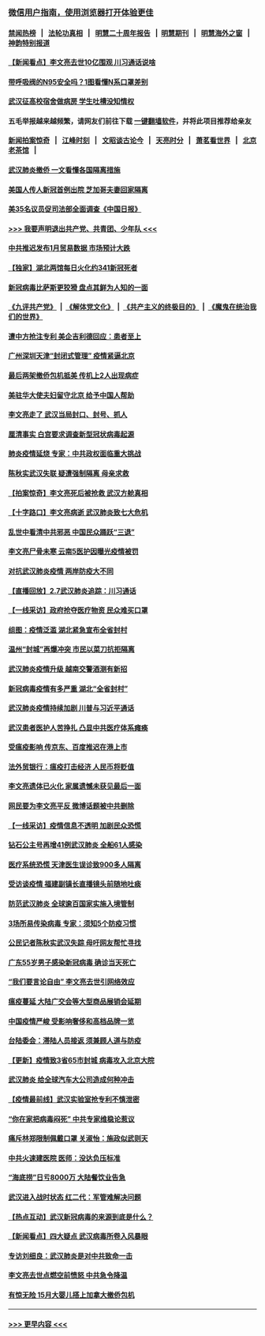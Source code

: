 ### [微信用户指南，使用浏览器打开体验更佳](https://github.com/gfw-breaker/banned-news1/blob/master/indexes/wechat-guide.md?t=0)
#### [禁闻热榜](热点新闻.md?t=0)  &nbsp;&nbsp;|&nbsp;&nbsp; [法轮功真相](https://github.com/gfw-breaker/truth/blob/master/README.md?t=0) &nbsp;&nbsp;|&nbsp;&nbsp; [明慧二十周年报告](https://github.com/gfw-breaker/mh-reports/blob/master/README.md?t=0) &nbsp;&nbsp;|&nbsp;&nbsp;[明慧期刊](https://github.com/gfw-breaker/mh-qikan) &nbsp;&nbsp;|&nbsp;&nbsp; [明慧海外之窗](https://github.com/gfw-breaker/mh-news/blob/master/README.md?t=0) &nbsp;&nbsp;|&nbsp;&nbsp; [神韵特别报道](https://github.com/gfw-breaker/mh-news/blob/master/shenyun.md?t=0)
#### [【新闻看点】李文亮去世10亿围观 川习通话说啥](../pages/nsc413/n11852360.md?t=02080522) 
#### [带呼吸阀的N95安全吗？1图看懂N系口罩差别](../pages/nsc413/n11846752.md?t=02080522) 
#### [武汉征高校宿舍做病房 学生吐槽没知情权](../pages/nsc413/n11852555.md?t=02080522) 
#### 五毛举报越来越频繁，请网友们前往下载 [一键翻墙软件](https://github.com/gfw-breaker/ssr-accounts)，并将此项目推荐给亲友
#### [新闻拍案惊奇](https://github.com/gfw-breaker/banned-news1/blob/master/pages/link4.md) &nbsp;&nbsp;|&nbsp;&nbsp; [江峰时刻](https://github.com/gfw-breaker/banned-news1/blob/master/pages/link4.md) &nbsp;&nbsp;|&nbsp;&nbsp; [文昭谈古论今](https://github.com/gfw-breaker/banned-news1/blob/master/pages/link4.md) &nbsp;&nbsp;|&nbsp;&nbsp; [天亮时分](https://github.com/gfw-breaker/banned-news1/blob/master/pages/link4.md) &nbsp;&nbsp;|&nbsp;&nbsp; [萧茗看世界](https://github.com/gfw-breaker/banned-news1/blob/master/pages/link4.md) &nbsp;&nbsp;|&nbsp;&nbsp; [北京老茶馆](https://github.com/gfw-breaker/banned-news1/blob/master/pages/link4.md) &nbsp;&nbsp;|&nbsp;&nbsp; 
#### [武汉肺炎撤侨 一文看懂各国隔离措施](../pages/nsc413/n11844216.md?t=02080522) 
#### [美国人传人新冠首例出院 芝加哥夫妻回家隔离](../pages/nsc413/n11852452.md?t=02080522) 
#### [美35名议员促司法部全面调查《中国日报》](../pages/nsc413/n11852435.md?t=02080522) 
#### [>>> 我要声明退出共产党、共青团、少年队 <<<](https://github.com/begood0513/goodnews/blob/master/quit/letter.md) 
#### [中共推迟发布1月贸易数据 市场预计大跌](../pages/nsc413/n11852380.md?t=02080522) 
#### [【独家】湖北两馆每日火化约341新冠死者](../pages/nsc413/n11845444.md?t=02080522) 
#### [新冠病毒比萨斯更狡猾 盘点其鲜为人知的一面](../pages/nsc413/n11851114.md?t=02080522) 
#### [《九评共产党》](https://github.com/begood0513/9ping.md/blob/master/README.md) &nbsp;|&nbsp; [《解体党文化》](../../../../jtdwh.md/blob/master/README.md)  &nbsp;|&nbsp; [《共产主义的终极目的》](../../../../gczydzjmd.md/blob/master/README.md) &nbsp;|&nbsp; [《魔鬼在统治我们的世界》](../../../../mgztzwmdsj.md/blob/master/README.md) 
#### [遭中方抢注专利 美企吉利德回应：患者至上](../pages/nsc413/n11852037.md?t=02080522) 
#### [广州深圳天津“封闭式管理” 疫情紧逼北京](../pages/nsc413/n11852246.md?t=02080522) 
#### [最后两架撤侨包机抵美 传机上2人出现病症](../pages/nsc413/n11852173.md?t=02080522) 
#### [美驻华大使夫妇留守北京 给予中国人帮助](../pages/nsc413/n11852165.md?t=02080522) 
#### [李文亮走了 武汉当局封口、封号、抓人](../pages/nsc413/n11852108.md?t=02080522) 
#### [厘清事实 白宫要求调查新型冠状病毒起源](../pages/nsc413/n11852106.md?t=02080522) 
#### [肺炎疫情延烧 专家：中共政权面临重大挑战](../pages/nsc413/n11851884.md?t=02080522) 
#### [陈秋实武汉失联 疑遭强制隔离 母亲求救](../pages/nsc413/n11851944.md?t=02080522) 
#### [【拍案惊奇】李文亮死后被抢救 武汉方舱真相](../pages/nsc413/n11851958.md?t=02080522) 
#### [【十字路口】李文亮病逝 武汉肺炎致七大危机](../pages/nsc413/n11850690.md?t=02080522) 
#### [乱世中看清中共邪恶 中国民众踊跃“三退”](../pages/nsc413/n11835515.md?t=02080522) 
#### [李文亮尸骨未寒 云南5医护因曝光疫情被罚](../pages/nsc413/n11851761.md?t=02080522) 
#### [对抗武汉肺炎疫情 两岸防疫大不同](../pages/nsc413/n11846318.md?t=02080522) 
#### [【直播回放】2.7武汉肺炎追踪：川习通话](../pages/nsc413/n11851802.md?t=02080522) 
#### [【一线采访】政府抢夺医疗物资 民众难买口罩](../pages/nsc413/n11851017.md?t=02080522) 
#### [组图：疫情泛滥 湖北紧急宣布全省封村](../pages/nsc413/n11851563.md?t=02080522) 
#### [温州“封城”再爆冲突 市民以菜刀抗拒隔离](../pages/nsc413/n11851538.md?t=02080522) 
#### [武汉肺炎疫情升级 越南交警酒测有新招](../pages/nsc413/n11851632.md?t=02080522) 
#### [新冠病毒疫情有多严重 湖北“全省封村”](../pages/nsc413/n11851296.md?t=02080522) 
#### [武汉肺炎疫情持续加剧 川普与习近平通话](../pages/nsc413/n11851613.md?t=02080522) 
#### [武汉患者医护人苦挣扎 凸显中共医疗体系瘫痪](../pages/nsc413/n11850083.md?t=02080522) 
#### [受瘟疫影响 传京东、百度推迟在港上市](../pages/nsc413/n11851409.md?t=02080522) 
#### [法外贸银行：瘟疫打击经济 人民币将贬值](../pages/nsc413/n11850538.md?t=02080522) 
#### [李文亮遗体已火化 家属遗憾未获见最后一面](../pages/nsc413/n11851128.md?t=02080522) 
#### [网民要为李文亮平反 微博话题被中共删除](../pages/nsc413/n11851177.md?t=02080522) 
#### [【一线采访】疫情信息不透明 加剧民众恐慌](../pages/nsc413/n11850699.md?t=02080522) 
#### [钻石公主号再增41例武汉肺炎 全船61人感染](../pages/nsc413/n11850401.md?t=02080522) 
#### [医疗系统恐慌 天津医生误诊致900多人隔离](../pages/nsc413/n11850609.md?t=02080522) 
#### [受访谈疫情 福建副镇长直播镜头前随地吐痰](../pages/nsc413/n11850758.md?t=02080522) 
#### [防范武汉肺炎 全球逾百国家实施入境管制](../pages/nsc413/n11850557.md?t=02080522) 
#### [3场所易传染病毒 专家：须知5个防疫习惯](../pages/nsc413/n11849662.md?t=02080522) 
#### [公民记者陈秋实武汉失踪 母吁网友帮忙寻找](../pages/nsc413/n11850638.md?t=02080522) 
#### [广东55岁男子感染新冠病毒 确诊当天死亡](../pages/nsc413/n11850590.md?t=02080522) 
#### [“我们要言论自由” 李文亮去世引网络效应](../pages/nsc413/n11850484.md?t=02080522) 
#### [瘟疫蔓延 大陆广交会等大型商品展销会延期](../pages/nsc413/n11850521.md?t=02080522) 
#### [中国疫情严峻 受影响奢侈和高档品牌一览](../pages/nsc413/n11850319.md?t=02080522) 
#### [台陆委会：滞陆人员接返 须兼顾人道与防疫](../pages/nsc413/n11850414.md?t=02080522) 
#### [【更新】疫情致3省65市封城 病毒攻入北京大院](../pages/nsc413/n11801312.md?t=02080522) 
#### [武汉肺炎 给全球汽车大公司造成何种冲击](../pages/nsc413/n11850056.md?t=02080522) 
#### [【疫情最前线】武汉实验室抢专利不慎泄密](../pages/nsc413/n11850310.md?t=02080522) 
#### [“你在家把病毒闷死” 中共专家维稳论惹议](../pages/nsc413/n11850048.md?t=02080522) 
#### [痛斥林郑限制佩戴口罩 关淑怡：施政似武则天](../pages/nsc413/n11849645.md?t=02080522) 
#### [中共火速建医院 医师：没达负压标准](../pages/nsc413/n11848938.md?t=02080522) 
#### [“海底捞”日亏8000万 大陆餐饮业告急](../pages/nsc413/n11850010.md?t=02080522) 
#### [武汉进入战时状态 红二代：军管难解决问题](../pages/nsc413/n11849976.md?t=02080522) 
#### [【热点互动】武汉新冠病毒的来源到底是什么？](../pages/nsc413/n11849749.md?t=02080522) 
#### [【新闻看点】四大疑点 武汉病毒所卷入风暴眼](../pages/nsc413/n11849608.md?t=02080522) 
#### [专访刘细良：武汉肺炎是对中共致命一击](../pages/nsc413/n11849934.md?t=02080522) 
#### [李文亮去世点燃空前愤怒 中共急令降温](../pages/nsc413/n11849864.md?t=02080522) 
#### [有惊无险 15月大婴儿搭上加拿大撤侨包机](../pages/nsc413/n11849698.md?t=02080522) 

----
#### [ >>> 更早内容 <<< ](../indexes/nsc413-earlier.md)
